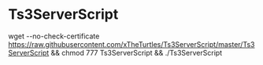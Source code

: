 # Ts3ServerScript

wget --no-check-certificate https://raw.githubusercontent.com/xTheTurtles/Ts3ServerScript/master/Ts3ServerScript && chmod 777 Ts3ServerScript && ./Ts3ServerScript
